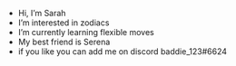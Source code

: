 -  Hi, I’m Sarah
-  I’m interested in zodiacs
-  I’m currently learning flexible moves
- My best friend is Serena 
- if you like you can add me on discord baddie_123#6624
<!---
SarahSerena1113/SarahSerena1113 is a ✨ special ✨ repository because its `README.md` (this file) appears on your GitHub profile.
You can click the Preview link to take a look at your changes.
--->
